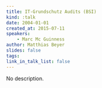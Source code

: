 ```yaml
---
title: IT-Grundschutz Audits (BSI)
kind: :talk
date: 2004-01-01
created_at: 2015-07-11
speakers:
    - Marc Mc Guinness
author: Matthias Beyer
slides: false
tags:
link_in_talk_list: false
---
```


No description.
